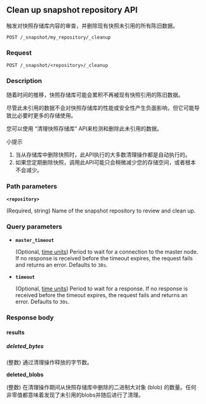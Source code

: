## Clean up snapshot repository API

触发对快照存储库内容的审查，并删除现有快照未引用的所有陈旧数据。

```
POST /_snapshot/my_repository/_cleanup
```



### Request

```
POST /_snapshot/<repository>/_cleanup
```





### Description

随着时间的推移，快照存储库可能会累积不再被现有快照引用的陈旧数据。

尽管此未引用的数据不会对快照存储库的性能或安全性产生负面影响，但它可能导致比必要时更多的存储使用。

您可以使用 “清理快照存储库” API来检测和删除此未引用的数据。

小提示

1. 当从存储库中删除快照时，此API执行的大多数清理操作都是自动执行的。
2. 如果您定期删除快照，调用此API可能只会稍微减少您的存储空间，或者根本不会减少。



### Path parameters

**`<repository>`**

(Required, string) Name of the snapshot repository to review and clean up.





### Query parameters

- **`master_timeout`**

  (Optional, [time units](https://www.elastic.co/guide/en/elasticsearch/reference/7.13/common-options.html#time-units)) Period to wait for a connection to the master node. If no response is received before the timeout expires, the request fails and returns an error. Defaults to `30s`.

- **`timeout`**

  (Optional, [time units](https://www.elastic.co/guide/en/elasticsearch/reference/7.13/common-options.html#time-units)) Period to wait for a response. If no response is received before the timeout expires, the request fails and returns an error. Defaults to `30s`.

### Response body

#### **results**

##### **deleted_bytes**

(整数) 通过清理操作释放的字节数。

**deleted_blobs**

(整数) 在清理操作期间从快照存储库中删除的二进制大对象 (blob) 的数量。任何非零值都意味着发现了未引用的blobs并随后进行了清理。











